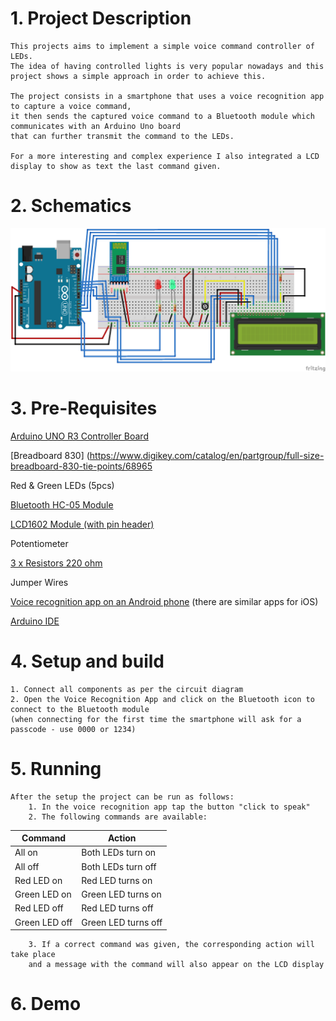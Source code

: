 # 1. Project Description
	This projects aims to implement a simple voice command controller of LEDs. 
	The idea of having controlled lights is very popular nowadays and this project shows a simple approach in order to achieve this.
	
	The project consists in a smartphone that uses a voice recognition app to capture a voice command, 
	it then sends the captured voice command to a Bluetooth module which communicates with an Arduino Uno board 
	that can further transmit the command to the LEDs.
	
	For a more interesting and complex experience I also integrated a LCD display to show as text the last command given.
	
	
# 2. Schematics
![](VoiceCotnrolledLEDsSketch.png)

# 3. Pre-Requisites
[Arduino UNO R3 Controller Board](https://docs.arduino.cc/hardware/uno-rev3)

[Breadboard 830] (https://www.digikey.com/catalog/en/partgroup/full-size-breadboard-830-tie-points/68965

Red & Green LEDs (5pcs)

[Bluetooth HC-05 Module](https://www.rhydolabz.com/wireless-bluetooth-ble-c-130_132/hc05-bluetooth-module-masterslave-p-1169.html)

[LCD1602 Module (with pin header)](http://wiki.sunfounder.cc/index.php?title=LCD1602_Module)

Potentiometer

[3 x Resistors 220 ohm](https://protosupplies.com/product/resistor-220-ohm-5-14w25-pack/)

Jumper Wires

[Voice recognition app on an Android phone](https://play.google.com/store/apps/details?id=appinventor.ai_ashishmarch12.Bluetooth_Voice&hl=en) (there are similar apps for iOS)

[Arduino IDE](https://www.arduino.cc/en/software)

# 4. Setup and build
	1. Connect all components as per the circuit diagram
	2. Open the Voice Recognition App and click on the Bluetooth icon to connect to the Bluetooth module 
	(when connecting for the first time the smartphone will ask for a passcode - use 0000 or 1234)
# 5. Running
	After the setup the project can be run as follows:
		1. In the voice recognition app tap the button "click to speak"
		2. The following commands are available:

| Command       | Action              |
| ------------- | ------------------- |
| All on        | Both LEDs turn on   |
| All off	    | Both LEDs turn off  |
| Red LED on	| Red LED turns on    |
| Green LED on	| Green LED turns on  |
| Red LED off	| Red LED turns off   |
| Green LED off	| Green LED turns off |

		3. If a correct command was given, the corresponding action will take place 
		and a message with the command will also appear on the LCD display 
# 6. Demo
